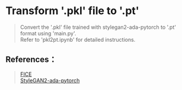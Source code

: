 # Transform '.pkl' file to '.pt'

>Convert the '.pkl' file trained with stylegan2-ada-pytorch to '.pt' format using 'main.py'.  
>Refer to 'pkl2pt.ipynb' for detailed instructions.

## References： 
>[FICE](https://github.com/MartinPernus/FICE)  
>[StyleGAN2-ada-pytorch](https://github.com/NVlabs/stylegan2-ada-pytorch)
